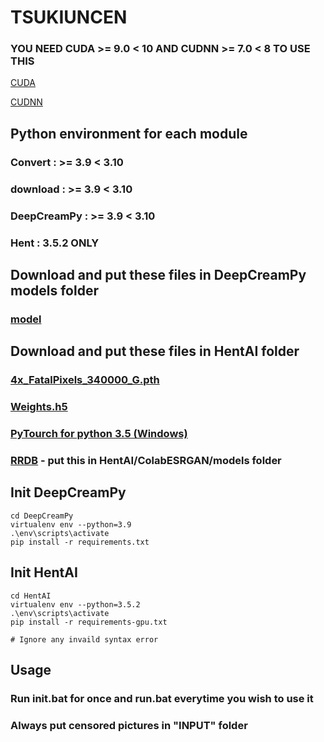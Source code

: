 # TSUKIUNCEN

### YOU NEED CUDA >= 9.0 < 10 AND CUDNN >= 7.0 < 8 TO USE THIS

[CUDA](https://developer.nvidia.com/cuda-90-download-archive?target_os=Windows&target_arch=x86_64&target_version=10&target_type=exenetwork)

[CUDNN](https://developer.nvidia.com/rdp/cudnn-archive)

## Python environment for each module

### Convert : >= 3.9 < 3.10
### download : >= 3.9 < 3.10
### DeepCreamPy : >= 3.9 < 3.10
### Hent : 3.5.2 ONLY

## Download and put these files in DeepCreamPy models folder

### [model](https://drive.google.com/file/d/1ZJ5x-lVnouTv-OL8jp_ClDD1A7QgDwoa/view?usp=sharing)


## Download and put these files in HentAI folder

### [4x_FatalPixels_340000_G.pth](https://de-next.owncube.com/index.php/s/mDGmi7NgdyyQRXL)

### [Weights.h5](https://www.dropbox.com/s/zvf6vbx3hnm9r31/weights268.zip?dl=0)

### [PyTourch for python 3.5 (Windows)](http://download.pytorch.org/whl/cu92/torch-0.4.1-cp35-cp35m-win_amd64.whl)

### [RRDB](https://drive.google.com/file/d/1pJ_T-V1dpb1ewoEra1TGSWl5e6H7M4NN/view) - put this in HentAI/ColabESRGAN/models folder

## Init DeepCreamPy

```
cd DeepCreamPy
virtualenv env --python=3.9
.\env\scripts\activate
pip install -r requirements.txt
```

## Init HentAI

```
cd HentAI
virtualenv env --python=3.5.2
.\env\scripts\activate
pip install -r requirements-gpu.txt

# Ignore any invaild syntax error
```

## Usage

### Run init.bat for once and run.bat everytime you wish to use it
### Always put censored pictures in "INPUT" folder

